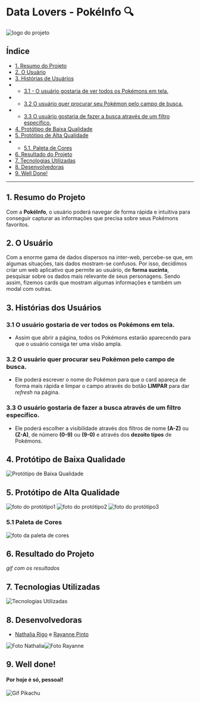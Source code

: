 # Data Lovers - PokéInfo 🔍 #

![logo do projeto](https://github.com/ncrigo/SAP008-data-lovers/blob/0e445889993aed1d22b2dde002cdf38fd72070d4/src/img/logo.png)

## Índice

* [1. Resumo do Projeto](#1-resumo-do-projeto)
* [2. O Usuário](#2-o-usuário)
* [3. Histórias de Usuários](#3-histórias-dos-usuários)
* - [3.1 - O usuário gostaria de ver todos os Pokémons em tela.](#31-o-usuário-gostaria-de-ver-todos-os-pokémons-em-tela)
* - [3.2 O usuário quer procurar seu Pokémon pelo campo de busca.](#32-o-usuário-quer-procurar-seu-pokémon-pelo-campo-de-busca)
* - [3.3 O usuário gostaria de fazer a busca através de um filtro específico.](#33-o-usuário-gostaria-de-fazer-a-busca-através-de-um-filtro-específico)
* [4. Protótipo de Baixa Qualidade](#4-protótipo-de-baixa-qualidade)
* [5. Protótipo de Alta Qualidade](#5-protótipo-de-alta-qualidade)
* - [5.1. Paleta de Cores](#51-paleta-de-cores)
* [6. Resultado do Projeto](#6-resultado-do-projeto)
* [7. Tecnologias Utilizadas](#7-tecnologias-utilizadas)
* [8. Desenvolvedoras](#8-desenvolvedoras)
* [9. Well Done!](#9-well-done)

***

## 1. Resumo do Projeto

Com a **PokéInfo**, o usuário poderá navegar de forma rápida e intuitiva para conseguir capturar as informações que precisa sobre seus Pokémons favoritos. 

## 2. O Usuário 

Com a enorme gama de dados dispersos na inter-web, percebe-se que, em algumas situações, tais dados mostram-se confusos. Por isso, decidimos criar um web aplicativo que permite ao usuário, de **forma sucinta**, pesquisar sobre os dados mais relevante de seus personagens. Sendo assim, fizemos cards que mostram algumas informações e também um modal com outras.


## 3. Histórias dos Usuários

### 3.1 O usuário gostaria de ver todos os Pokémons em tela. ###
* Assim que abrir a página, todos os Pokémons estarão aparecendo para que o usuário consiga ter uma visão ampla.

### 3.2 O usuário quer procurar seu Pokémon pelo campo de busca. ###
* Ele poderá escrever o nome do Pokémon para que o card apareça de forma mais rápida e limpar o campo através do botão **LIMPAR** para dar _refresh_ na página.

### 3.3 O usuário gostaria de fazer a busca através de um filtro específico. ###
* Ele poderá escolher a visibilidade através dos filtros de nome **(A-Z)** ou **(Z-A)**, de número **(0-9)** ou **(9-0)** e através dos **dezoito tipos** de Pokémons.

## 4. Protótipo de Baixa Qualidade ##

![Protótipo de Baixa Qualidade](https://github.com/ncrigo/SAP008-data-lovers/blob/0e445889993aed1d22b2dde002cdf38fd72070d4/src/img/baixaqualidade.jpg)

## 5. Protótipo de Alta Qualidade ##

![foto do protótipo1](https://github.com/ncrigo/SAP008-data-lovers/blob/0e445889993aed1d22b2dde002cdf38fd72070d4/src/img/prototipo1.png)
![foto do protótipo2](https://github.com/ncrigo/SAP008-data-lovers/blob/0e445889993aed1d22b2dde002cdf38fd72070d4/src/img/prototipo2.png)
![foto do protótipo3](https://github.com/ncrigo/SAP008-data-lovers/blob/0e445889993aed1d22b2dde002cdf38fd72070d4/src/img/prototipo3.png)

### 5.1 Paleta de Cores

![foto da paleta de cores](https://github.com/ncrigo/SAP008-data-lovers/blob/0dd45b374b989ca05e8e6f495a3bf3494cf4f415/src/img/paletadecores.png)

## 6. Resultado do Projeto ##

*gif com os resultados*

## 7. Tecnologias Utilizadas ##

![Tecnologias Utilizadas](https://github.com/ncrigo/SAP008-data-lovers/blob/0dd45b374b989ca05e8e6f495a3bf3494cf4f415/src/img/linguagens.png)

## 8. Desenvolvedoras 
* <a href="https://github.com/ncrigo">Nathalia Rigo</a> e <a href="https://github.com/rayannepinto">Rayanne Pinto</a></div>

![Foto Nathalia](https://github.com/ncrigo/SAP008-data-lovers/blob/0dd45b374b989ca05e8e6f495a3bf3494cf4f415/src/img/nathdev.png)![Foto Rayanne](https://github.com/ncrigo/SAP008-data-lovers/blob/0dd45b374b989ca05e8e6f495a3bf3494cf4f415/src/img/raydev.png)

## 9. Well done!

#### Por hoje é só, pessoal! ####

![Gif Pikachu](https://github.com/ncrigo/SAP008-data-lovers/blob/0e445889993aed1d22b2dde002cdf38fd72070d4/src/img/ohyeahpikachugif.gif)
